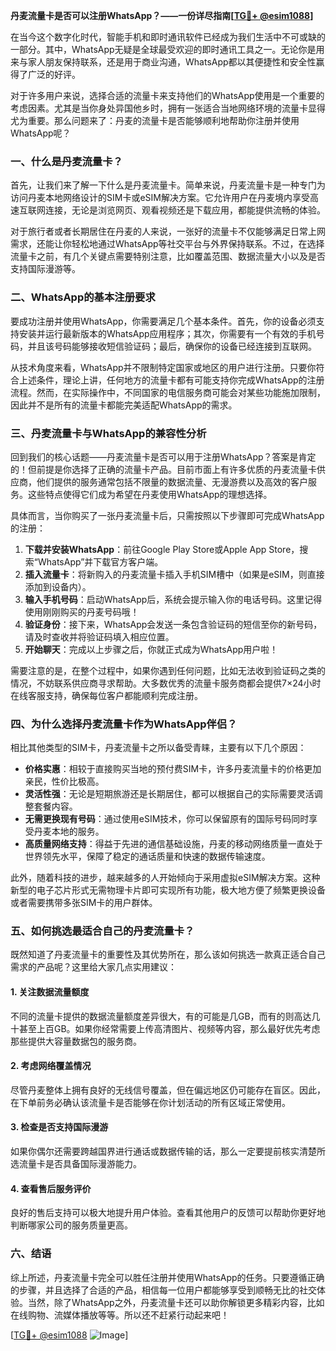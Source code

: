 **丹麦流量卡是否可以注册WhatsApp？——一份详尽指南[[TG💪+ @esim1088](https://t.me/s/esim1088)]**

在当今这个数字化时代，智能手机和即时通讯软件已经成为我们生活中不可或缺的一部分。其中，WhatsApp无疑是全球最受欢迎的即时通讯工具之一。无论你是用来与家人朋友保持联系，还是用于商业沟通，WhatsApp都以其便捷性和安全性赢得了广泛的好评。

对于许多用户来说，选择合适的流量卡来支持他们的WhatsApp使用是一个重要的考虑因素。尤其是当你身处异国他乡时，拥有一张适合当地网络环境的流量卡显得尤为重要。那么问题来了：丹麦的流量卡是否能够顺利地帮助你注册并使用WhatsApp呢？

### 一、什么是丹麦流量卡？

首先，让我们来了解一下什么是丹麦流量卡。简单来说，丹麦流量卡是一种专门为访问丹麦本地网络设计的SIM卡或eSIM解决方案。它允许用户在丹麦境内享受高速互联网连接，无论是浏览网页、观看视频还是下载应用，都能提供流畅的体验。

对于旅行者或者长期居住在丹麦的人来说，一张好的流量卡不仅能够满足日常上网需求，还能让你轻松地通过WhatsApp等社交平台与外界保持联系。不过，在选择流量卡之前，有几个关键点需要特别注意，比如覆盖范围、数据流量大小以及是否支持国际漫游等。

### 二、WhatsApp的基本注册要求

要成功注册并使用WhatsApp，你需要满足几个基本条件。首先，你的设备必须支持安装并运行最新版本的WhatsApp应用程序；其次，你需要有一个有效的手机号码，并且该号码能够接收短信验证码；最后，确保你的设备已经连接到互联网。

从技术角度来看，WhatsApp并不限制特定国家或地区的用户进行注册。只要你符合上述条件，理论上讲，任何地方的流量卡都有可能支持你完成WhatsApp的注册流程。然而，在实际操作中，不同国家的电信服务商可能会对某些功能施加限制，因此并不是所有的流量卡都能完美适配WhatsApp的需求。

### 三、丹麦流量卡与WhatsApp的兼容性分析

回到我们的核心话题——丹麦流量卡是否可以用于注册WhatsApp？答案是肯定的！但前提是你选择了正确的流量卡产品。目前市面上有许多优质的丹麦流量卡供应商，他们提供的服务通常包括不限量的数据流量、无漫游费以及高效的客户服务。这些特点使得它们成为希望在丹麦使用WhatsApp的理想选择。

具体而言，当你购买了一张丹麦流量卡后，只需按照以下步骤即可完成WhatsApp的注册：

1. **下载并安装WhatsApp**：前往Google Play Store或Apple App Store，搜索“WhatsApp”并下载官方客户端。
2. **插入流量卡**：将新购入的丹麦流量卡插入手机SIM槽中（如果是eSIM，则直接添加到设备内）。
3. **输入手机号码**：启动WhatsApp后，系统会提示输入你的电话号码。这里记得使用刚刚购买的丹麦号码哦！
4. **验证身份**：接下来，WhatsApp会发送一条包含验证码的短信至你的新号码，请及时查收并将验证码填入相应位置。
5. **开始聊天**：完成以上步骤之后，你就正式成为WhatsApp用户啦！

需要注意的是，在整个过程中，如果你遇到任何问题，比如无法收到验证码之类的情况，不妨联系供应商寻求帮助。大多数优秀的流量卡服务商都会提供7×24小时在线客服支持，确保每位客户都能顺利完成注册。

### 四、为什么选择丹麦流量卡作为WhatsApp伴侣？

相比其他类型的SIM卡，丹麦流量卡之所以备受青睐，主要有以下几个原因：

- **价格实惠**：相较于直接购买当地的预付费SIM卡，许多丹麦流量卡的价格更加亲民，性价比极高。
- **灵活性强**：无论是短期旅游还是长期居住，都可以根据自己的实际需要灵活调整套餐内容。
- **无需更换现有号码**：通过使用eSIM技术，你可以保留原有的国际号码同时享受丹麦本地的服务。
- **高质量网络支持**：得益于先进的通信基础设施，丹麦的移动网络质量一直处于世界领先水平，保障了稳定的通话质量和快速的数据传输速度。

此外，随着科技的进步，越来越多的人开始倾向于采用虚拟eSIM解决方案。这种新型的电子芯片形式无需物理卡片即可实现所有功能，极大地方便了频繁更换设备或者需要携带多张SIM卡的用户群体。

### 五、如何挑选最适合自己的丹麦流量卡？

既然知道了丹麦流量卡的重要性及其优势所在，那么该如何挑选一款真正适合自己需求的产品呢？这里给大家几点实用建议：

#### 1. 关注数据流量额度
不同的流量卡提供的数据流量额度差异很大，有的可能是几GB，而有的则高达几十甚至上百GB。如果你经常需要上传高清图片、视频等内容，那么最好优先考虑那些提供大容量数据包的服务商。

#### 2. 考虑网络覆盖情况
尽管丹麦整体上拥有良好的无线信号覆盖，但在偏远地区仍可能存在盲区。因此，在下单前务必确认该流量卡是否能够在你计划活动的所有区域正常使用。

#### 3. 检查是否支持国际漫游
如果你偶尔还需要跨越国界进行通话或数据传输的话，那么一定要提前核实清楚所选流量卡是否具备国际漫游能力。

#### 4. 查看售后服务评价
良好的售后支持可以极大地提升用户体验。查看其他用户的反馈可以帮助你更好地判断哪家公司的服务质量更高。

### 六、结语

综上所述，丹麦流量卡完全可以胜任注册并使用WhatsApp的任务。只要遵循正确的步骤，并且选择了合适的产品，相信每一位用户都能够享受到顺畅无比的社交体验。当然，除了WhatsApp之外，丹麦流量卡还可以助你解锁更多精彩内容，比如在线购物、流媒体播放等等。所以还不赶紧行动起来吧！

[[TG💪+ @esim1088](https://t.me/s/esim1088) ![Image](https://i.postimg.cc/4NQfJmqS/Snipaste-2025-05-13-00-14-12.png)]